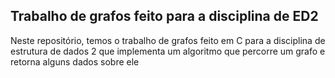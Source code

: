## Trabalho de grafos feito para a disciplina de ED2

Neste repositório, temos o trabalho de grafos feito em C para a disciplina de estrutura de dados 2 que implementa um algoritmo que percorre um grafo e retorna alguns dados sobre ele
